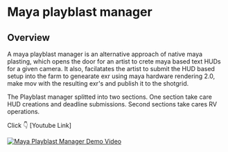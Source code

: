 # Maya playblast manager

## Overview

A maya playblast manager is an alternative approach of native maya plasting, which opens the door for an artist to crete maya based text HUDs for a given camera.
It also, facilatates the artist to submit the HUD based setup into the farm to genearate exr using maya hardware rendering 2.0, make mov with the resulting
exr's and publish it to the shotgrid. 

The Playblast manager splitted into two sections. One section take care HUD creations and deadline submissions. Second sections take cares RV operations. 




Click :point_down: [Youtube Link]

[![Maya Playblast Manager Demo Video](https://img.youtube.com/vi/FN4qdxLvBrY/0.jpg)](https://youtu.be/FN4qdxLvBrY)
